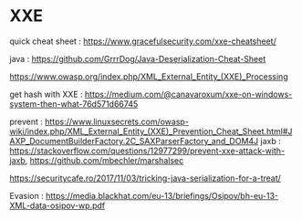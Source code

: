 # XXE

quick cheat sheet : https://www.gracefulsecurity.com/xxe-cheatsheet/

java : https://github.com/GrrrDog/Java-Deserialization-Cheat-Sheet

https://www.owasp.org/index.php/XML_External_Entity_(XXE)_Processing

get hash with XXE : https://medium.com/@canavaroxum/xxe-on-windows-system-then-what-76d571d66745

prevent : https://www.linuxsecrets.com/owasp-wiki/index.php/XML_External_Entity_(XXE)_Prevention_Cheat_Sheet.html#JAXP_DocumentBuilderFactory.2C_SAXParserFactory_and_DOM4J
jaxb : https://stackoverflow.com/questions/12977299/prevent-xxe-attack-with-jaxb, https://github.com/mbechler/marshalsec

https://securitycafe.ro/2017/11/03/tricking-java-serialization-for-a-treat/

Evasion : https://media.blackhat.com/eu-13/briefings/Osipov/bh-eu-13-XML-data-osipov-wp.pdf
